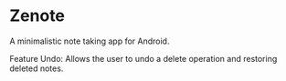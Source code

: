 # Zenote
A minimalistic note taking app for Android.

Feature Undo:
Allows the user to undo a delete operation and restoring deleted notes.
